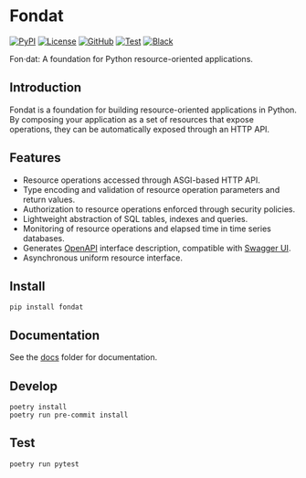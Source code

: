 # Fondat

[![PyPI](https://badge.fury.io/py/fondat.svg)](https://badge.fury.io/py/fondat)
[![License](https://img.shields.io/github/license/fondat/fondat.svg)](https://github.com/fondat/fondat/blob/main/LICENSE)
[![GitHub](https://img.shields.io/badge/github-main-blue.svg)](https://github.com/fondat/fondat/)
[![Test](https://github.com/fondat/fondat/workflows/test/badge.svg)](https://github.com/fondat/fondat/actions?query=workflow/test)
[![Black](https://img.shields.io/badge/code%20style-black-black.svg)](https://github.com/psf/black)

Fon·dat: A foundation for Python resource-oriented applications. 

## Introduction

Fondat is a foundation for building resource-oriented applications in Python.
By composing your application as a set of resources that expose operations,
they can be automatically exposed through an HTTP API.

## Features

* Resource operations accessed through ASGI-based HTTP API.
* Type encoding and validation of resource operation parameters and return values.
* Authorization to resource operations enforced through security policies.
* Lightweight abstraction of SQL tables, indexes and queries.
* Monitoring of resource operations and elapsed time in time series databases.
* Generates [OpenAPI](https://www.openapis.org/) interface description, compatible with [Swagger UI](https://swagger.io/tools/swagger-ui/).
* Asynchronous uniform resource interface.

## Install

```
pip install fondat
```

## Documentation

See the [docs](https://github.com/fondat/fondat/tree/main/docs) folder for documentation.

## Develop

```
poetry install
poetry run pre-commit install
```

## Test

```
poetry run pytest
```
